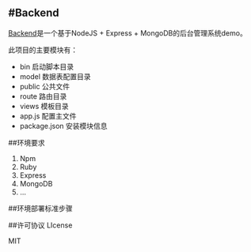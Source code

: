 #Backend  
---
[Backend](https://github.com/bailongctui/Backend)是一个基于NodeJS + Express + MongoDB的后台管理系统demo。  

此项目的主要模块有：
* bin       启动脚本目录
* model  数据表配置目录
* public  公共文件
* route    路由目录
* views  模板目录
* app.js 配置主文件
* package.json 安装模块信息  

##环境要求
1.  Npm
2.  Ruby
3.  Express
4.  MongoDB
5.  ...  
  
  
##环境部署标准步骤

  
  
##许可协议 LIcense  

MIT


 


